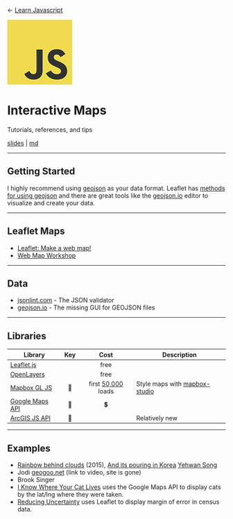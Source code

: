 <!-- paginate: true -->

← [Learn Javascript](../../)

<a href="../../"><img width="150" src="../../assets/img/logos/logo-javascript-150w.png"></a>

# Interactive Maps

Tutorials, references, and tips

<span class="slides-small"><a href="../slides/maps.html">slides</a> | <a href="../topics/maps.md">md</a></span>

<!--
Presentation comments ...
-->






---

## Getting Started


I highly recommend using [geojson](https://geojson.org/) as your data format. Leaflet has [methods for using geojson](https://leafletjs.com/examples/geojson/) and there are great tools like the [geojson.io](https://geojson.io/) editor to visualize and create your data.



---

## Leaflet Maps

* [Leaflet: Make a web map!](https://maptimeboston.github.io/leaflet-intro/)
* [Web Map Workshop](http://duspviz.mit.edu/web-map-workshop/)







---

## Data

* [jsonlint.com](https://jsonlint.com/) - The JSON validator
* [geojson.io](http://geojson.io/) - The missing GUI for GEOJSON files



---

## Libraries


Library | Key | Cost | Description
--- | :---: | :---: | ---
[Leaflet.js](https://leafletjs.com/) |  | free |
[OpenLayers](https://openlayers.org/) |  | free |
[Mapbox GL JS](https://www.mapbox.com/mapbox-gljs) | 🔑 | first [50,000](https://www.mapbox.com/pricing) loads | Style maps with [mapbox-studio](https://www.mapbox.com/mapbox-studio)
[Google Maps API](https://developers.google.com/maps/documentation) | 🔑 | 💲 |
[ArcGIS JS API](https://developers.arcgis.com/javascript/latest/) | 🔑 | | Relatively new







---

## Examples

- [Rainbow behind clouds](https://www.instagram.com/p/B4ca3lThEvQ/) (2015), [And its pouring in Korea](https://www.instagram.com/p/CDwHr6nBb5S/) [Yehwan Song](http://yhsong.com/)
- Jodi [geogoo.net](https://www.youtube.com/watch?v=7GB9Txb5_0E) (link to video, site is gone)
- Brook Singer
- [I Know Where Your Cat Lives](https://iknowwhereyourcatlives.com/) uses the Google Maps API to display cats by the lat/lng where they were taken.
- [Reducing Uncertainty](https://reducinguncertainty.org/) uses Leaflet to display margin of error in census data.
